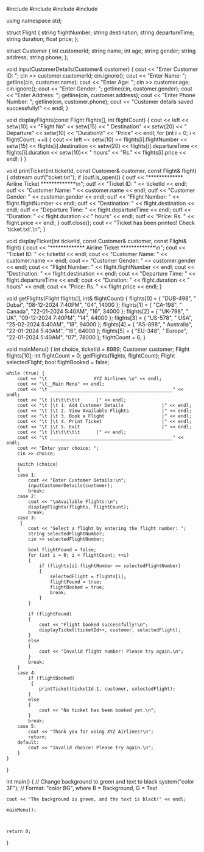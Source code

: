 #include <iostream>
#include <fstream>
#include <string>
#include <iomanip>

using namespace std;

struct Flight
 {
    string flightNumber;
    string destination;
    string departureTime;
    string duration;
    float price;
};

struct Customer 
{
    int customerId;
    string name;
    int age;
    string gender;
    string address;
    string phone;
};

void inputCustomerDetails(Customer& customer) 
{
    cout << "Enter Customer ID: ";
    cin >> customer.customerId;
    cin.ignore();
    cout << "Enter Name: ";
    getline(cin, customer.name);
    cout << "Enter Age: ";
    cin >> customer.age;
    cin.ignore();
    cout << "Enter Gender: ";
    getline(cin, customer.gender);
    cout << "Enter Address: ";
    getline(cin, customer.address);
    cout << "Enter Phone Number: ";
    getline(cin, customer.phone);
    cout << "Customer details saved successfully!" << endl;
}

void displayFlights(const Flight flights[], int flightCount) 
{
    cout << left << setw(10) << "Flight No" << setw(15) << "  Destination"
        << setw(20) << "   Departure" << setw(10) << "Duration\t" 
        << "Price" << endl;
    for (int i = 0; i < flightCount; ++i)
	 {
        cout << left << setw(10) << flights[i].flightNumber
            << setw(15) << flights[i].destination
            << setw(20) << flights[i].departureTime
             << flights[i].duration << setw(10)<< " hours"
            << "Rs." << flights[i].price << endl;
    }
}

void printTicket(int ticketId, const Customer& customer, const Flight& flight) 
{
    ofstream outf("ticket.txt");
    if (outf.is_open())
	 {
        outf << "************* Airline Ticket *************\n";
        outf << "Ticket ID: " << ticketId << endl;
        outf << "Customer Name: " << customer.name << endl;
        outf << "Customer Gender: " << customer.gender << endl;
        outf << "Flight Number: " << flight.flightNumber << endl;
        outf << "Destination: " << flight.destination << endl;
        outf << "Departure Time: " << flight.departureTime << endl;
        outf << "Duration: " << flight.duration << " hours" << endl;
        outf << "Price: Rs. " << flight.price << endl;
    }
    outf.close();
    cout << "Ticket has been printed! Check 'ticket.txt'.\n";
}

void displayTicket(int ticketId, const Customer& customer, const Flight& flight) 
{
    cout << "************* Airline Ticket *************\n";
    cout << "Ticket ID: "        << ticketId << endl;
    cout << "Customer Name: "    << customer.name << endl;
    cout << "Customer Gender: "  << customer.gender << endl;
    cout << "Flight Number: "    << flight.flightNumber << endl;
    cout << "Destination: "      << flight.destination << endl;
    cout << "Departure Time: "   << flight.departureTime << endl;
    cout << "Duration: "         << flight.duration << " hours" << endl;
    cout << "Price: Rs. "        << flight.price << endl;
}

void getFlights(Flight flights[], int& flightCount)
 {
    flights[0] = { "DUB-498", "   Dubai",     "08-12-2024 7:40PM", "04",  14000 };
    flights[1] = { "CA-198",  "   Canada",    "22-01-2024 5:40AM", "16", 34000 };
    flights[2] = { "UK-798",  "   UK",        "09-12-2024 7:40PM", "14", 44000 };
    flights[3] = { "US-578",  "   USA",       "25-02-2024 5:40AM", "18", 94000 };
    flights[4] = { "AS-898",  "   Australia", "22-01-2024 5:40AM", "16", 64000 };
    flights[5] = { "EU-348",  "   Europe",    "22-01-2024 5:40AM", "07",  78000 };
    flightCount = 6;
}

void mainMenu()
 {
    int choice, ticketId = 8989;
    Customer customer;
    Flight flights[10];
    int flightCount = 0;
    getFlights(flights, flightCount);
    Flight selectedFlight;
    bool flightBooked = false;

    while (true) {
        cout << "\t                 XYZ Airlines \n" << endl;
        cout << "\t__Main Menu" << endl;
        cout << "\t _____________________________________________" << endl;
        cout << "\t |\t\t\t\t\t      |" << endl;
        cout << "\t |\t 1. Add Customer Details              |" << endl;
        cout << "\t |\t 2. View Available Flights            |" << endl;
        cout << "\t |\t 3. Book a Flight                     |" << endl;
        cout << "\t |\t 4. Print Ticket                      |" << endl;
        cout << "\t |\t 5. Exit                              |" << endl;
        cout << "\t |\t\t\t\t\t      |" << endl;
        cout << "\t _____________________________________________" << endl;
        cout << "Enter your choice: ";
        cin >> choice;

        switch (choice) 
		{
        case 1:
            cout << "Enter Customer Details:\n";
            inputCustomerDetails(customer);
            break;
        case 2:
            cout << "\nAvailable Flights:\n";
            displayFlights(flights, flightCount);
            break;
        case 3:
		 {
            cout << "Select a flight by entering the flight number: ";
            string selectedFlightNumber;
            cin >> selectedFlightNumber;

            bool flightFound = false;
            for (int i = 0; i < flightCount; ++i) 
			{
                if (flights[i].flightNumber == selectedFlightNumber) 
				{
                    selectedFlight = flights[i];
                    flightFound = true;
                    flightBooked = true;
                    break;
                }
            }

            if (flightFound) 
			{
                cout << "Flight booked successfully!\n";
                displayTicket(ticketId++, customer, selectedFlight);
            }
            else 
			{
                cout << "Invalid flight number! Please try again.\n";
            }
            break;
        }
        case 4:
            if (flightBooked)
			 {
                printTicket(ticketId-1, customer, selectedFlight);
            }
            else 
			{
                cout << "No ticket has been booked yet.\n";
            }
            break;
        case 5:
            cout << "Thank you for using XYZ Airlines!\n";
            return;
        default:
            cout << "Invalid choice! Please try again.\n";
        }
    }
}

int main()
 {
 	  // Change background to green and text to black
    system("color 3F"); // Format: "color BG", where B = Background, G = Text
    
    cout << "The background is green, and the text is black!" << endl;

    mainMenu();
   

  
    return 0;
}
